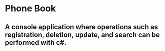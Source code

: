 # Phone Book

## A console application where operations such as registration, deletion, update, and search can be performed with c#.